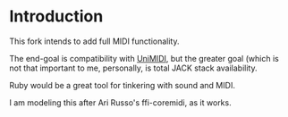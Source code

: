 Introduction
============

This fork intends to add full MIDI functionality.

The end-goal is compatibility with [UniMIDI](https://github.com/arirusso/unimidi), but the greater goal (which is not that important to me, personally, is total JACK stack availability.

Ruby would be a great tool for tinkering with sound and MIDI.

I am modeling this after Ari Russo's ffi-coremidi, as it works.
